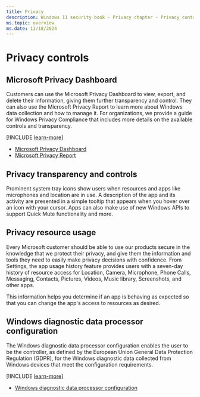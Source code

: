 ```yaml
---
title: Privacy
description: Windows 11 security book - Privacy chapter - Privacy controls.
ms.topic: overview
ms.date: 11/18/2024
---
```


# Privacy controls

## Microsoft Privacy Dashboard

Customers can use the Microsoft Privacy Dashboard to view, export, and delete their information, giving them further transparency and control. They can also use the Microsoft Privacy Report to learn more about Windows data collection and how to manage it. For organizations, we provide a guide for Windows Privacy Compliance that includes more details on the available controls and transparency.

[!INCLUDE [learn-more](includes/learn-more.md)]

- [Microsoft Privacy Dashboard](https://account.microsoft.com/privacy)
- [Microsoft Privacy Report](https://privacy.microsoft.com/privacy-report)

## Privacy transparency and controls

Prominent system tray icons show users when resources and apps like microphones and location are in use. A description of the app and its activity are presented in a simple tooltip that appears when you hover over an icon with your cursor. Apps can also make use of new Windows APIs to support Quick Mute functionality and more.

## Privacy resource usage

Every Microsoft customer should be able to use our products secure in the knowledge that we protect their privacy, and give them the information and tools they need to easily make privacy decisions with confidence. From Settings, the app usage history feature provides users with a seven-day history of resource access for Location, Camera, Microphone, Phone Calls, Messaging, Contacts, Pictures, Videos, Music library, Screenshots, and other apps.

This information helps you determine if an app is behaving as expected so that you can change the app's access to resources as desired.

## Windows diagnostic data processor configuration

The Windows diagnostic data processor configuration enables the user to be the controller, as defined by the European Union General Data Protection Regulation (GDPR), for the Windows diagnostic data collected from Windows devices that meet the configuration requirements.

[!INCLUDE [learn-more](includes/learn-more.md)]

- [Windows diagnostic data processor configuration](/windows/privacy/configure-windows-diagnostic-data-in-your-organization#enable-windows-diagnostic-data-processor-configuration)
